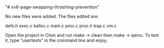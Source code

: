 "# xv6-page-swapping-thrashing-prevention" 

No new files were added. The files edited are:

defs.h
exec.c
kalloc.c
main.c
proc.c
proc.h
trap.c
vm.c

Open the project in Clion and run make -> clean then make -> qemu.
To test it, type "usertests" in the command line and enjoy. 
